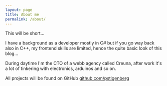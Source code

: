 ```yaml
---
layout: page
title: About me
permalink: /about/
---
```


This will be short... 

I have a background as a developer mostly in C# but if you go way back also in C++, my frontend skills are limited, hence the quite basic look of this blog... 

During daytime I'm the CTO of a webb agency called Creuna, after work it's a lot of tinkering with electronics, arduinos and so on.  

All projects will be found on GitHub [github.com/pstigenberg](https://github.com/pstigenberg)
